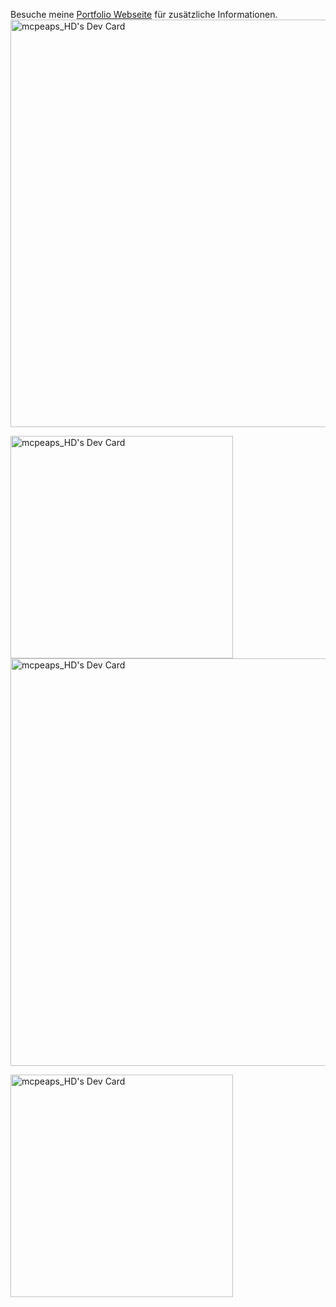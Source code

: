 Besuche meine [Portfolio Webseite](https://mahd.comboompunksucht.app/) für zusätzliche Informationen.
<a href="https://app.daily.dev/mcpeaps_hd"><img src="https://api.daily.dev/devcards/v2/WfLByWjtljH6MFNZPWOqz.png?type=wide&r=v17" width="652" alt="mcpeaps_HD's Dev Card"/></a>

<a href="https://app.daily.dev/mcpeaps_hd"><img src="https://api.daily.dev/devcards/v2/WfLByWjtljH6MFNZPWOqz.png?type=default&r=xyb" width="356" alt="mcpeaps_HD's Dev Card"/></a>
<a href="https://app.daily.dev/mcpeaps_hd"><img src="https://api.daily.dev/devcards/v2/WfLByWjtljH6MFNZPWOqz.png?type=wide&r=v17" width="652" alt="mcpeaps_HD's Dev Card"/></a>

<a href="https://app.daily.dev/mcpeaps_hd"><img src="https://api.daily.dev/devcards/v2/WfLByWjtljH6MFNZPWOqz.png?type=default&r=xyb" width="356" alt="mcpeaps_HD's Dev Card"/></a>